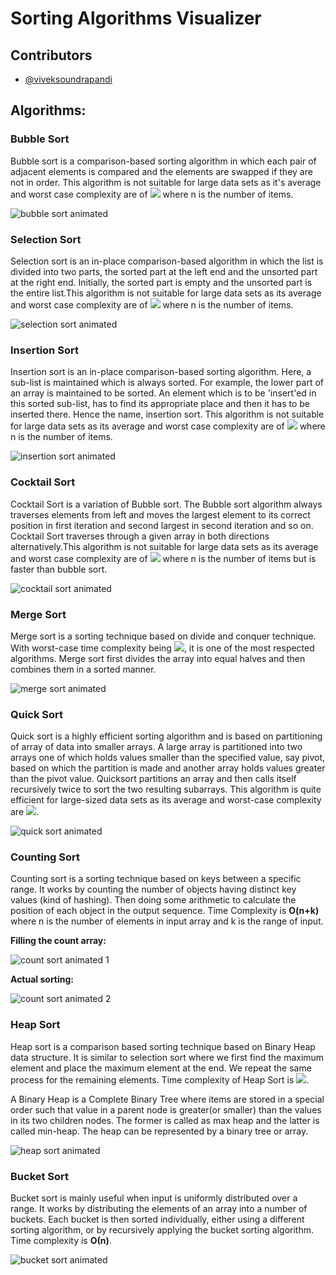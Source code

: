 # Sorting Algorithms Visualizer

## Contributors
  - [@viveksoundrapandi](https://github.com/viveksoundrapandi)

## Algorithms:


### Bubble Sort
Bubble sort is a comparison-based sorting algorithm in which each pair of adjacent elements is compared and the elements are swapped if they are not in order. This algorithm is not suitable for large data sets as it's average and worst case complexity are of **<img src="https://render.githubusercontent.com/render/math?math=O(x^2)">** where n is the number of items.

![bubble sort animated](https://media.giphy.com/media/oz7ZqxKxBP1GCHjVA8/giphy.gif)


### Selection Sort
Selection sort is an in-place comparison-based algorithm in which the list is divided into two parts, the sorted part at the left end and the unsorted part at the right end. Initially, the sorted part is empty and the unsorted part is the entire list.This algorithm is not suitable for large data sets as its average and worst case complexity are of **<img src="https://render.githubusercontent.com/render/math?math=O(x^2)">** where n is the number of items.

![selection sort animated](https://miro.medium.com/max/1400/1*5WXRN62ddiM_Gcf4GDdCZg.gif)


### Insertion Sort
Insertion sort is an in-place comparison-based sorting algorithm. Here, a sub-list is maintained which is always sorted. For example, the lower part of an array is maintained to be sorted. An element which is to be 'insert'ed in this sorted sub-list, has to find its appropriate place and then it has to be inserted there. Hence the name, insertion sort. This algorithm is not suitable for large data sets as its average and worst case complexity are of **<img src="https://render.githubusercontent.com/render/math?math=O(x^2)">** where n is the number of items.

![insertion sort animated](https://i.pinimg.com/originals/92/b0/34/92b034385c440e08bc8551c97df0a2e3.gif)


### Cocktail Sort
Cocktail Sort is a variation of Bubble sort. The Bubble sort algorithm always traverses elements from left and moves the largest element to its correct position in first iteration and second largest in second iteration and so on. Cocktail Sort traverses through a given array in both directions alternatively.This algorithm is not suitable for large data sets as its average and worst case complexity are of **<img src="https://render.githubusercontent.com/render/math?math=O(x^2)">** where n is the number of items but is faster than bubble sort.

![cocktail sort animated](https://i.makeagif.com/media/11-26-2015/9SMe_Z.gif)


### Merge Sort
Merge sort is a sorting technique based on divide and conquer technique. With worst-case time complexity being **<img src="https://render.githubusercontent.com/render/math?math=O(x\log(n))">**, it is one of the most respected algorithms. Merge sort first divides the array into equal halves and then combines them in a sorted manner.

![merge sort animated](https://gifimage.net/wp-content/uploads/2018/11/mergesort-gif-5.gif)


### Quick Sort
Quick sort is a highly efficient sorting algorithm and is based on partitioning of array of data into smaller arrays. A large array is partitioned into two arrays one of which holds values smaller than the specified value, say pivot, based on which the partition is made and another array holds values greater than the pivot value. Quicksort partitions an array and then calls itself recursively twice to sort the two resulting subarrays. This algorithm is quite efficient for large-sized data sets as its average and worst-case complexity are **<img src="https://render.githubusercontent.com/render/math?math=O(x\log(n))">**.

![quick sort animated](https://thumbs.gfycat.com/PleasantCloseEyelashpitviper-size_restricted.gif)


### Counting Sort
Counting sort is a sorting technique based on keys between a specific range. It works by counting the number of objects having distinct key values (kind of hashing). Then doing some arithmetic to calculate the position of each object in the output sequence. Time Complexity is  **O(n+k)** where n is the number of elements in input array and k is the range of input.

**Filling the count array:**

![count sort animated 1](https://3.bp.blogspot.com/-jJchly1BkTc/WLGqCFDdvCI/AAAAAAAAAHA/luljAlz2ptMndIZNH0KLTTuQMNsfzDeFQCLcB/s1600/CSortUpdatedStepI.gif)

**Actual sorting:**

![count sort animated 2](https://1.bp.blogspot.com/-xPqylngqASY/WLGq3p9n9vI/AAAAAAAAAHM/JHdtXAkJY8wYzDMBXxqarjmhpPhM0u8MACLcB/s1600/ResultArrayCS.gif)


### Heap Sort
Heap sort is a comparison based sorting technique based on Binary Heap data structure. It is similar to selection sort where we first find the maximum element and place the maximum element at the end. We repeat the same process for the remaining elements. Time complexity of Heap Sort is **<img src="https://render.githubusercontent.com/render/math?math=O(n\log(n))">**.

A Binary Heap is a Complete Binary Tree where items are stored in a special order such that value in a parent node is greater(or smaller) than the values in its two children nodes. The former is called as max heap and the latter is called min-heap. The heap can be represented by a binary tree or array.

![heap sort animated](https://www.codesdope.com/staticroot/images/algorithm/heapsort2.gif)


### Bucket Sort
Bucket sort is mainly useful when input is uniformly distributed over a range. It works by distributing the elements of an array into a number of buckets. Each bucket is then sorted individually, either using a different sorting algorithm, or by recursively applying the bucket sorting algorithm. Time complexity is **Ο(n)**.

![bucket sort animated](https://miro.medium.com/max/800/1*_2l-UN7jcQp54hgazT6iVA.gif)